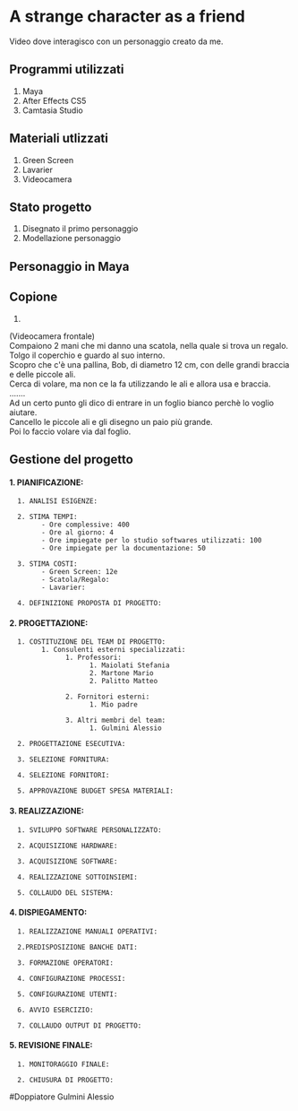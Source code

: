 # A strange character as a friend
Video dove interagisco con un personaggio creato da me.


## Programmi utilizzati
1. Maya
2. After Effects CS5
3. Camtasia Studio

## Materiali utlizzati 
1. Green Screen
2. Lavarier
3. Videocamera

## Stato progetto
1. Disegnato il primo personaggio
2. Modellazione personaggio

## Personaggio in Maya

## Copione
1. 
(Videocamera frontale)<br>
Compaiono 2 mani che mi danno una scatola, nella quale si trova un regalo.<br>
Tolgo il coperchio e guardo al suo interno.<br>
Scopro che c'è una pallina, Bob, di diametro 12 cm, con delle grandi braccia e delle piccole ali.<br>
Cerca di volare, ma non ce la fa utilizzando le ali e allora usa e braccia.<br>
.......<br>
Ad un certo punto gli dico di entrare in un foglio bianco perchè lo voglio aiutare. <br>
Cancello le piccole ali e gli disegno un paio più grande.<br>
Poi lo faccio volare via dal foglio.<br>

## Gestione del progetto

#### 1. PIANIFICAZIONE:

      1. ANALISI ESIGENZE:
      
      2. STIMA TEMPI:
            - Ore complessive: 400
            - Ore al giorno: 4
            - Ore impiegate per lo studio softwares utilizzati: 100
            - Ore impiegate per la documentazione: 50
            
      3. STIMA COSTI:
            - Green Screen: 12e
            - Scatola/Regalo: 
            - Lavarier: 
         
      4. DEFINIZIONE PROPOSTA DI PROGETTO:
      
      
#### 2. PROGETTAZIONE:

      1. COSTITUZIONE DEL TEAM DI PROGETTO:
            1. Consulenti esterni specializzati: 
                  1. Professori:
                        1. Maiolati Stefania
                        2. Martone Mario
                        2. Palitto Matteo
                        
                  2. Fornitori esterni:
                        1. Mio padre
                        
                  3. Altri membri del team:
                        1. Gulmini Alessio
                        
      2. PROGETTAZIONE ESECUTIVA:
      
      3. SELEZIONE FORNITURA:
      
      4. SELEZIONE FORNITORI:
      
      5. APPROVAZIONE BUDGET SPESA MATERIALI:
      
      
#### 3. REALIZZAZIONE:

      1. SVILUPPO SOFTWARE PERSONALIZZATO:
      
      2. ACQUISIZIONE HARDWARE:
      
      3. ACQUISIZIONE SOFTWARE:
      
      4. REALIZZAZIONE SOTTOINSIEMI:
      
      5. COLLAUDO DEL SISTEMA:
      
      
#### 4. DISPIEGAMENTO:

      1. REALIZZAZIONE MANUALI OPERATIVI:
      
      2.PREDISPOSIZIONE BANCHE DATI:
      
      3. FORMAZIONE OPERATORI:
      
      4. CONFIGURAZIONE PROCESSI: 
      
      5. CONFIGURAZIONE UTENTI:
      
      6. AVVIO ESERCIZIO:
      
      7. COLLAUDO OUTPUT DI PROGETTO:
      
      
#### 5. REVISIONE FINALE:

      1. MONITORAGGIO FINALE:
      
      2. CHIUSURA DI PROGETTO:

#Doppiatore
Gulmini Alessio


